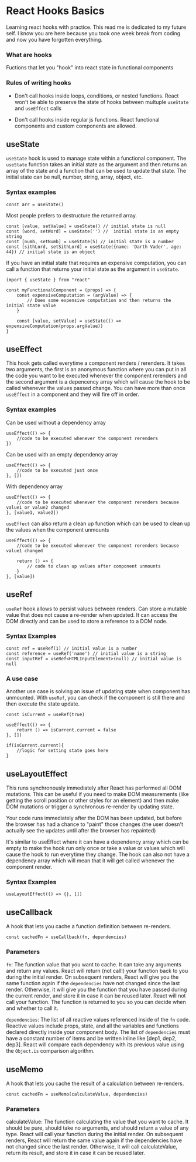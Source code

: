 # React Hooks Basics

Learning react hooks with practice. This read me is dedicated to my future self. I know you are here because you took one week break from coding and now you have forgotten everything.

### What are hooks

Fuctions that let you "hook" into react state in functional components

### Rules of writing hooks

- Don't call hooks inside loops, conditions, or nested functions. React won't be able to preserve the state of hooks between multuple `useState` and `useEffect` calls

- Don't call hooks inside regular js functions. React functional components and custom components are allowed.

## useState

`useState` hook is used to manage state within a functional component. The `useState` function takes an initial state as the argument and then returns an array of the state and a function that can be used to update that state. The initial state can be null, number, string, array, object, etc.

### Syntax examples

```JSX
const arr = useState()
```

Most people prefers to destructure the returned array.

```JSX
const [value, setValue] = useState() // initial state is null
const [word, setWord] = useState('') //  initial state is an empty string
const [numb, setNumb] = useState(5) // initial state is a number
const [sithLord, setSithLord] = useState({name: 'Darth Vader', age: 44}) // initial state is an object
```

If you have an initial state that requires an expensive computation, you can call a function that returns your initial state as the argument in `useState`.

```JSX
import { useState } from "react"

const myFunctionalComponent = (props) => {
    const expensiveComputation = (argValue) => {
        // Does some expensive computation and then returns the initial state value
    }

    const [value, setValue] = useState(() => expensiveComputation(props.argValue))
}
```

## useEffect

This hook gets called everytime a component renders / rerenders. It takes two arguments, the first is an anonymous function where you can put in all the code you want to be executed whenever the component rerenders and the second argument is a depencency array which will cause the hook to be called whenever the values passed change. You can have more than once `useEffect` in a component and they will fire off in order.

### Syntax examples

Can be used without a dependency array

```JSX
useEffect(() => {
    //code to be executed whenever the component rerenders
})
```

Can be used with an empty dependency array

```JSX
useEffect(() => {
    //code to be executed just once
}, [])
```

With dependency array

```JSX
useEffect(() => {
    //code to be executed whenever the component rerenders because value1 or value2 changed
}, [value1, value2])
```

`useEffect` can also return a clean up function which can be used to clean up the values when the component unmounts

```JSX
useEffect(() => {
    //code to be executed whenever the component rerenders because value1 changed

    return () => {
        // code to clean up values after component unmounts
    }
}, [value])
```

## useRef

`useRef` hook allows to persist values between renders. Can store a mutable value that does not cause a re-render when updated. It can access the DOM directly and can be used to store a reference to a DOM node.

### Syntax Examples

```TSX
const ref = useRef(1) // initial value is a number
const reference = useRef('name') // initial value is a string
const inputRef = useRef<HTMLInputElement>(null) // initial value is null
```

### A use case

Another use case is solving an issue of updating state when component has unmounted. With `useRef`, you can check if the component is still there and then execute the state update.

```JSX
const isCurrent = useRef(true)

useEffect(() => {
    return () => isCurrent.current = false
}, [])

if(isCurrent.current){
    //logic for setting state goes here
}
```

## useLayoutEffect

This runs synchronously immediately after React has performed all DOM mutations. This can be useful if you need to make DOM measurements (like getting the scroll position or other styles for an element) and then make DOM mutations or trigger a synchronous re-render by updating state.

Your code runs immediately after the DOM has been updated, but before the browser has had a chance to "paint" those changes (the user doesn't actually see the updates until after the browser has repainted)

It's similar to useEffect where it can have a dependency array which can be empty to make the hook run only once or take a value or values which will cause the hook to run everytime they change. The hook can also not have a dependency array which will mean that it will get called whenever the component render.

### Syntax Examples

```JSX
useLayoutEffect(() => {}, [])
```

## useCallback

A hook that lets you cache a function definition between re-renders.

```JSX
const cachedFn = useCallback(fn, dependencies)
```

### Parameters

`fn`: The function value that you want to cache. It can take any arguments and return any values. React will return (not call!) your function back to you during the initial render. On subsequent renders, React will give you the same function again if the `dependencies` have not changed since the last render. Otherwise, it will give you the function that you have passed during the current render, and store it in case it can be reused later. React will not call your function. The function is returned to you so you can decide when and whether to call it.

`dependencies`: The list of all reactive values referenced inside of the `fn` code. Reactive values include props, state, and all the variables and functions declared directly inside your component body. The list of `dependencies` must have a constant number of items and be written inline like [dep1, dep2, dep3]. React will compare each dependency with its previous value using the `Object.is` comparison algorithm.

## useMemo

A hook that lets you cache the result of a calculation between re-renders.

```JSX
const cachedFn = useMemo(calculateValue, dependencies)
```

### Parameters

calculateValue: The function calculating the value that you want to cache. It should be pure, should take no arguments, and should return a value of any type. React will call your function during the initial render. On subsequent renders, React will return the same value again if the dependencies have not changed since the last render. Otherwise, it will call calculateValue, return its result, and store it in case it can be reused later.
